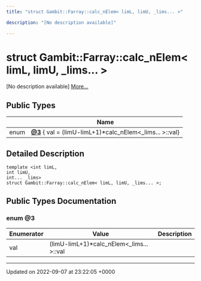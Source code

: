 ```yaml
---
title: "struct Gambit::Farray::calc_nElem< limL, limU, _lims... >"

description: "[No description available]"

---
```


# struct Gambit::Farray::calc_nElem< limL, limU, _lims... >



[No description available] [More...](#detailed-description)

## Public Types

|                | Name           |
| -------------- | -------------- |
| enum| **[@3](/documentation/code/classes/structgambit_1_1farray_1_1calc__nelem_3_01liml_00_01limu_00_01__lims_8_8_8_01_4/#enum-3)** { val = (limU-limL+1)*calc_nElem<_lims... >::val} |

## Detailed Description

```
template <int limL,
int limU,
int... _lims>
struct Gambit::Farray::calc_nElem< limL, limU, _lims... >;
```

## Public Types Documentation

### enum @3

| Enumerator | Value | Description |
| ---------- | ----- | ----------- |
| val | (limU-limL+1)*calc_nElem<_lims... >::val|   |




-------------------------------

Updated on 2022-09-07 at 23:22:05 +0000
